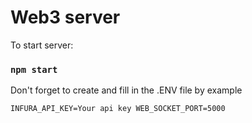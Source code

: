 # Web3 server

To start server:
### `npm start`

Don't forget to create and fill in the .ENV file by example

``
INFURA_API_KEY=Your api key
WEB_SOCKET_PORT=5000
``